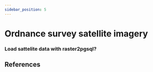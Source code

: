 ```yaml
---
sidebar_position: 5
---
```


# Ordnance survey satellite imagery


### Load sattelite data with raster2pgsql?


## References

